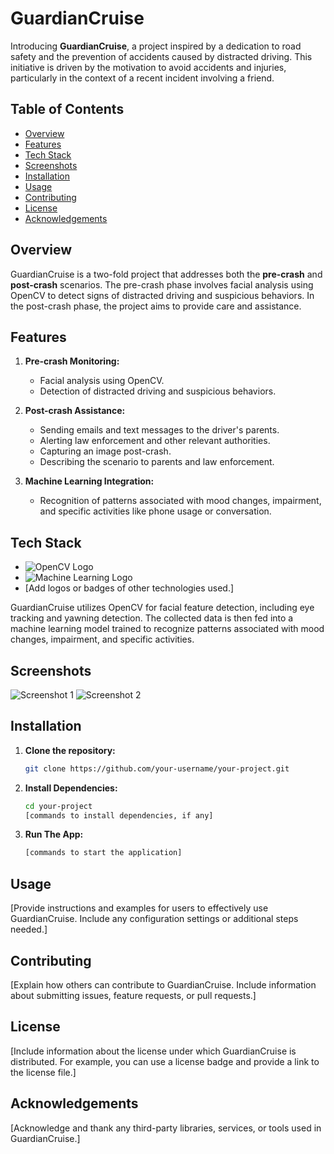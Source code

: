 # GuardianCruise

Introducing **GuardianCruise**, a project inspired by a dedication to road safety and the prevention of accidents caused by distracted driving. This initiative is driven by the motivation to avoid accidents and injuries, particularly in the context of a recent incident involving a friend.

## Table of Contents

- [Overview](#overview)
- [Features](#features)
- [Tech Stack](#tech-stack)
- [Screenshots](#screenshots)
- [Installation](#installation)
- [Usage](#usage)
- [Contributing](#contributing)
- [License](#license)
- [Acknowledgements](#acknowledgements)

## Overview

GuardianCruise is a two-fold project that addresses both the **pre-crash** and **post-crash** scenarios. The pre-crash phase involves facial analysis using OpenCV to detect signs of distracted driving and suspicious behaviors. In the post-crash phase, the project aims to provide care and assistance.

## Features

1. **Pre-crash Monitoring:**
   - Facial analysis using OpenCV.
   - Detection of distracted driving and suspicious behaviors.

2. **Post-crash Assistance:**
   - Sending emails and text messages to the driver's parents.
   - Alerting law enforcement and other relevant authorities.
   - Capturing an image post-crash.
   - Describing the scenario to parents and law enforcement.

3. **Machine Learning Integration:**
   - Recognition of patterns associated with mood changes, impairment, and specific activities like phone usage or conversation.

## Tech Stack

- ![OpenCV Logo](path/to/opencv.png)
- ![Machine Learning Logo](path/to/ml.png)
- [Add logos or badges of other technologies used.]

GuardianCruise utilizes OpenCV for facial feature detection, including eye tracking and yawning detection. The collected data is then fed into a machine learning model trained to recognize patterns associated with mood changes, impairment, and specific activities.

## Screenshots

![Screenshot 1](path/to/screenshot1.png)
![Screenshot 2](path/to/screenshot2.png)
<!-- Add more screenshots as needed -->

## Installation

1. **Clone the repository:**

   ```bash
   git clone https://github.com/your-username/your-project.git
   ```

2. **Install Dependencies:**

   ```bash
   cd your-project
   [commands to install dependencies, if any]
   ```

3. **Run The App:**

   ```bash
   [commands to start the application]
   ```

## Usage

[Provide instructions and examples for users to effectively use GuardianCruise. Include any configuration settings or additional steps needed.]

## Contributing

[Explain how others can contribute to GuardianCruise. Include information about submitting issues, feature requests, or pull requests.]

## License

[Include information about the license under which GuardianCruise is distributed. For example, you can use a license badge and provide a link to the license file.]

## Acknowledgements

[Acknowledge and thank any third-party libraries, services, or tools used in GuardianCruise.]

